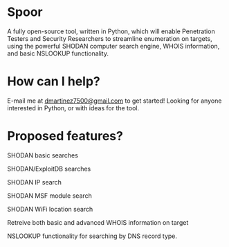 Spoor
=====

A fully open-source tool, written in Python, which will enable Penetration Testers and Security Researchers to streamline enumeration on targets, using the powerful SHODAN computer search engine, WHOIS information, and basic NSLOOKUP functionality.

How can I help?
===============

E-mail me at dmartinez7500@gmail.com to get started! Looking for anyone interested in Python, or with ideas for the tool.

Proposed features?
==================

SHODAN basic searches

SHODAN/ExploitDB searches

SHODAN IP search

SHODAN MSF module search

SHODAN WiFi location search

Retreive both basic and advanced WHOIS information on target

NSLOOKUP functionality for searching by DNS record type.

